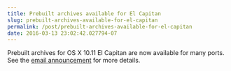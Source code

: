 ```yaml
---
title: Prebuilt archives available for El Capitan
slug: prebuilt-archives-available-for-el-capitan
permalink: /post/prebuilt-archives-available-for-el-capitan
date: 2016-03-13 23:02:42.027794-07
---
```


Prebuilt archives for OS X 10.11 El Capitan are now available for many ports. See the [email announcement](https://lists.macosforge.org/pipermail/macports-announce/2016-March/000034.html) for more details.
